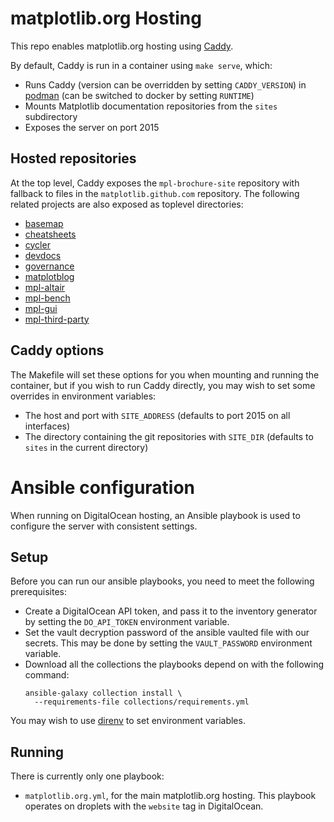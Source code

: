 matplotlib.org Hosting
======================

This repo enables matplotlib.org hosting using
[Caddy](https://caddyserver.com/).

By default, Caddy is run in a container using `make serve`, which:

* Runs Caddy (version can be overridden by setting `CADDY_VERSION`) in
  [podman](https://podman.io/) (can be switched to docker by setting `RUNTIME`)
* Mounts Matplotlib documentation repositories from the  `sites` subdirectory
* Exposes the server on port 2015

Hosted repositories
-------------------

At the top level, Caddy exposes the `mpl-brochure-site` repository with
fallback to files in the `matplotlib.github.com` repository. The following
related projects are also exposed as toplevel directories:

* [basemap](https://github.com/matplotlib/basemap)
* [cheatsheets](https://github.com/matplotlib/cheatsheets)
* [cycler](https://github.com/matplotlib/cycler)
* [devdocs](https://github.com/matplotlib/devdocs)
* [governance](https://github.com/matplotlib/governance)
* [matplotblog](https://github.com/matplotlib/matplotblog)
* [mpl-altair](https://github.com/matplotlib/mpl-altair)
* [mpl-bench](https://github.com/matplotlib/mpl-bench)
* [mpl-gui](https://github.com/matplotlib/mpl-gui)
* [mpl-third-party](https://github.com/matplotlib/mpl-third-party)

Caddy options
-------------

The Makefile will set these options for you when mounting and running the
container, but if you wish to run Caddy directly, you may wish to set some
overrides in environment variables:

* The host and port with `SITE_ADDRESS` (defaults to port 2015 on all
  interfaces)
* The directory containing the git repositories with `SITE_DIR` (defaults to
  `sites` in the current directory)

Ansible configuration
=====================

When running on DigitalOcean hosting, an Ansible playbook is used to configure
the server with consistent settings.

Setup
-----

Before you can run our ansible playbooks, you need to meet the following
prerequisites:

* Create a DigitalOcean API token, and pass it to the inventory generator by
  setting the `DO_API_TOKEN` environment variable.
* Set the vault decryption password of the ansible vaulted file with our
  secrets. This may be done by setting the `VAULT_PASSWORD` environment
  variable.
* Download all the collections the playbooks depend on with the following
  command:
  ```
  ansible-galaxy collection install \
    --requirements-file collections/requirements.yml
  ```

You may wish to use [direnv](https://direnv.net/) to set environment variables.

Running
-------

There is currently only one playbook:

* `matplotlib.org.yml`, for the main matplotlib.org hosting. This playbook
  operates on droplets with the `website` tag in DigitalOcean.
